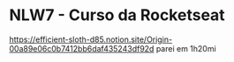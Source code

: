 # NLW7 - Curso da Rocketseat

https://efficient-sloth-d85.notion.site/Origin-00a89e06c0b7412bb6daf435243df92d
parei em 1h20mi
